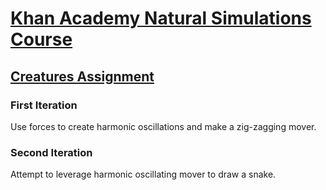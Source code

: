 # [Khan Academy Natural Simulations Course](https://www.khanacademy.org/computing/computer-programming/programming-natural-simulations)

## [Creatures Assignment](https://www.khanacademy.org/computing/computer-programming/programming-natural-simulations/programming-vectors/p/project-computational-creatures)

### First Iteration

Use forces to create harmonic oscillations and make a zig-zagging mover.

### Second Iteration

Attempt to leverage harmonic oscillating mover to draw a snake.

